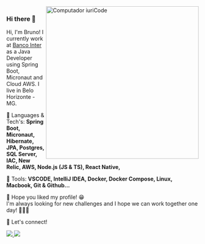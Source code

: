 <img src="https://raw.githubusercontent.com/MicaelliMedeiros/micaellimedeiros/master/image/computer-illustration.png" min-width="400px" max-width="400px" width="400px" align="right" alt="Computador iuriCode">

### Hi there 👋

<p align="left"> 
  Hi, I'm Bruno! I currently work at <a href="https://inter.co/" alt="Banco Inter">Banco Inter</a> as a Java Developer using Spring Boot, Micronaut and Cloud AWS. I live in Belo Horizonte - MG.
</p>

<p align="left">
  🦄 Languages & Tech's: <strong>Spring Boot, Micronaut, Hibernate, JPA, Postgres, SQL Server, IAC, New Relic, AWS, Node.js (JS & TS), React Native,</strong>
</p>

<p align="left">
  💼 Tools: <strong>VSCODE, IntelliJ IDEA, Docker, Docker Compose, Linux, Macbook, Git & Github...</strong>
</p>

<p align="left">
  💌 Hope you liked my profile! 😁 <br/>I'm always looking for new challenges and I hope we can work together one day! 🚀🚀🚀
</p>

<p align="left">
  🔗 Let's connect!
</p>

<p align="left">
  <a href="https://www.linkedin.com/in/brunoalcantarajc/" alt="Linkedin">
    <img src="https://img.shields.io/badge/-Linkedin-0e76a8?style=flat-square&logo=Linkedin&logoColor=white" />
  </a>

  <a href="https://www.instagram.com/allcantara/" alt="Instagram">
    <img src="https://img.shields.io/badge/-Instagram-DF0174?style=flat-square&labelColor=DF0174&logo=instagram&logoColor=white"/>
  </a>
</p>  
